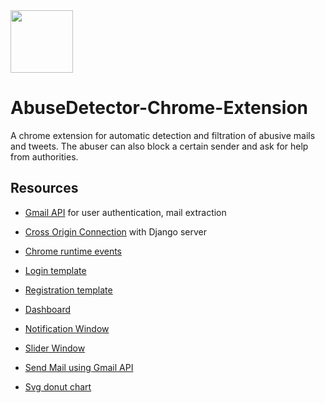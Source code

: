 <img src="https://github.com/oaishi/Citadel/blob/master/icons/spam_128.png" width="100"> 	

 # AbuseDetector-Chrome-Extension	


 A chrome extension for automatic detection and filtration of abusive mails and tweets. The abuser can also block a certain sender and ask for help from authorities. 	

 ## Resources	

 - [Gmail API](https://github.com/GoogleDeveloperExperts/chrome-extension-google-apis) for user authentication, mail extraction 	

 - [Cross Origin Connection](https://developers.chrome.com/extensions/xhr) with Django server	

 - [Chrome runtime events](https://developer.chrome.com/apps/runtime)	

 - [Login template](https://colorlib.com/wp/template/login-form-v1/)	

 - [Registration template](https://colorlib.com/etc/regform/colorlib-regform-4/)	

 - [Dashboard](https://www.creative-tim.com/product/light-bootstrap-dashboard#)	

 - [Notification Window](https://www.creative-tim.com/product/paper-bootstrap-wizard?partner=114912)	

 - [Slider Window](http://www.menucool.com/slider/javascript-image-slider-demo1)
 
 - [Send Mail using Gmail API](https://github.com/igorgum/gadget9)
 
 - [Svg donut chart](https://medium.com/@heyoka/scratch-made-svg-donut-pie-charts-in-html5-2c587e935d72)
